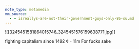 ```yaml
---
note_type: metamedia
mm_source:
  - - isreallys-are-not-their-government-guys-only-86-su.md
---
```


![[3245451581864015746_3245451576159638771.jpg]]

fighting capitalism since 1492 ¢ - 11m
For fucks sake


